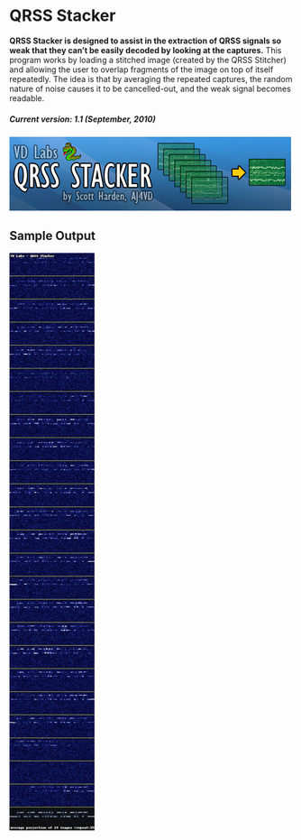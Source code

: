 # QRSS Stacker

**QRSS Stacker is designed to assist in the extraction of QRSS signals so weak that they can’t be easily decoded by looking at the captures.** This program works by loading a stitched image (created by the QRSS Stitcher) and allowing the user to overlap fragments of the image on top of itself repeatedly. The idea is that by averaging the repeated captures, the random nature of noise causes it to be cancelled-out, and the weak signal becomes readable.

##### Current version: 1.1 (September, 2010)
![](/img/logo_vdstacker.jpg)

## Sample Output
![](/img/qrss_stacked_projection.jpg)
